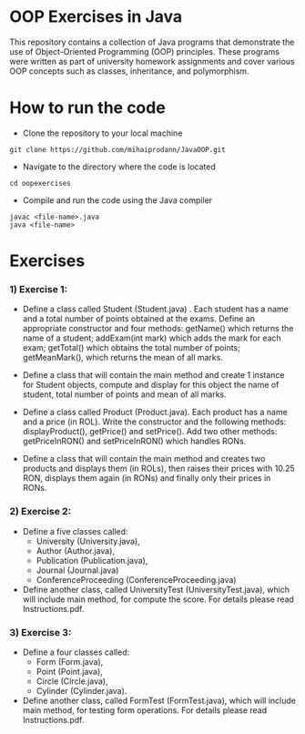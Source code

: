 # OOP Exercises in Java
This repository contains a collection of Java programs that demonstrate the use of Object-Oriented Programming (OOP) principles. These programs were written as part of university homework assignments and cover various OOP concepts such as classes, inheritance, and polymorphism.

# How to run the code
* Clone the repository to your local machine

```
git clone https://github.com/mihaiprodann/JavaOOP.git
```
* Navigate to the directory where the code is located

```
cd oopexercises
```
* Compile and run the code using the Java compiler

```
javac <file-name>.java
java <file-name>
```
# Exercises


### 1) Exercise 1:
 
* Define a class called Student (Student.java) . Each student has a name and a total number of points obtained at the exams. Define an appropriate constructor and four methods: getName() which returns the name of a student; addExam(int mark) which adds the mark for each exam; getTotal() which obtains the total number of points; getMeanMark(), which returns the mean of all marks.
* Define a class that will contain the main method and create 1 instance  for Student objects, compute  and display for this object the name of student, total number of points and mean of all marks.
 * Define a class called Product (Product.java). Each product has a name and a price (in ROL). Write the constructor and the following methods: displayProduct(), getPrice() and setPrice(). Add two other methods: getPriceInRON() and setPriceInRON() which handles RONs.

 * Define a class that will contain the main method and creates two products and displays them (in ROLs), then raises their prices with 10.25 RON, displays them again (in RONs) and finally only their prices in RONs.

### 2) Exercise 2:
* Define a five classes called:
    * University (University.java), 
    * Author (Author.java),
    * Publication (Publication.java),
    * Journal (Journal.java)
    * ConferenceProceeding (ConferenceProceeding.java)
* Define another class, called UniversityTest (UniversityTest.java), which will include main method, for compute the score. For details please read Instructions.pdf.

### 3) Exercise 3:
* Define a four classes called: 
   * Form (Form.java),
   * Point (Point.java),
   * Circle (Circle.java), 
   * Cylinder (Cylinder.java). 
* Define another class, called FormTest (FormTest.java), which will include main method, for testing form operations. For details please read Instructions.pdf.



